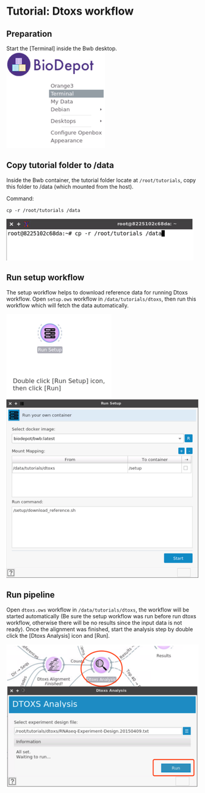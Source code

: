 
# Tutorial: Dtoxs workflow

## Preparation 
Start the [Terminal] inside the Bwb desktop.
![terminal](media/dtoxs_tutorial_start_terminal.png)

## Copy tutorial folder to /data
Inside the Bwb container, the tutorial folder locate at `/root/tutorials`, copy this folder to /data (which mounted from the host).

Command:
```
cp -r /root/tutorials /data
```
![cp](media/dtoxs_tutorial_cp.png)

## Run setup workflow
The setup workflow helps to download reference data for running Dtoxs workflow.
Open `setup.ows` workflow in `/data/tutorials/dtoxs`, then run this workflow which will fetch the data automatically.

![setup1](media/dtoxs_tutorial_setup.png)
![setup2](media/dtoxs_tutorial_setup2.png)


## Run pipeline
Open `dtoxs.ows` workflow in `/data/tutorials/dtoxs`, the workflow will be started automatically (Be sure the setup workflow was run before run dtoxs workflow, otherwise there will be no results since the input data is not ready). Once the alignment was finished, start the analysis step by double click the [Dtoxs Analysis] icon and [Run].

![run](media/dtoxs_tutorial_runpipeline.png)
